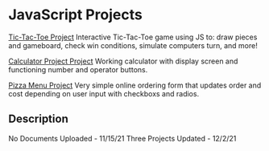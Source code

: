# JavaScript Projects

[Tic-Tac-Toe Project](https://github.com/taylor-peters/JavaScript-Projects/tree/main/JavaScript%20Projects/TicTacToe)
Interactive Tic-Tac-Toe game using JS to: draw pieces and gameboard, check win conditions, simulate computers turn, and more!

[Calculator Project Project](https://github.com/taylor-peters/JavaScript-Projects/tree/main/JavaScript%20Projects/Calculator)
Working calculator with display screen and functioning number and operator buttons.

[Pizza Menu Project](https://github.com/taylor-peters/JavaScript-Projects/tree/main/JavaScript%20Projects/Pizza_Project)
Very simple online ordering form that updates order and cost depending on user input with checkboxs and radios.
## Description

No Documents Uploaded - 11/15/21
Three Projects Updated - 12/2/21

